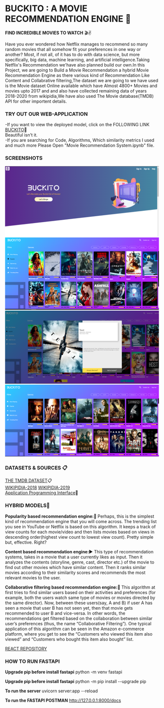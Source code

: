 
# BUCKITO : A MOVIE RECOMMENDATION ENGINE  :movie_camera:

**FIND INCREDIBLE MOVIES TO WATCH** :clapper::v:

Have you ever wondered how Netflix manages to recommend so many random movies that all somehow fit your preferences in one way or another? Most, if not all, of it has to do with data science, but more specifically, big data, machine learning, and artificial intelligence.Taking Netflix's Recommendation we'have also planned build our own.In this Project, we are going to Build a Movie Recommendation a hybrid Movie Recommendation Engine as there various kind of Recommendation Like Content and Collabrative filtering,The dataset we are going to we have used is the Movie dataset Online available which have Almost 4800+ Movies and movies upto 2017 and and also have collected remaining data of years 2018-2020 from wikipidia,We have also used The Movie database(TMDB) API for other importent details.


### TRY OUT OUR WEB-APPLICATION 
-If you want to view the deployed model, click on the FOLLOWING LINK
 [BUCKITO](http://buckito.hashigma.com/):purple_heart:\
 Beautiful isn't it.\
-If you are searching for Code, Algorithms, Which similarity metrics I used and much more Please Open "Movie Recommendation System.ipynb" file.

### SCREENSHOTS
![Landing_page](/Images/4.PNG)
![Popular_page](/Images/2.PNG)
![Modale](/Images/3.PNG)
![Main page](/Images/1.PNG)


### DATASETS & SOURCES :clipboard:
[THE TMDB DATASET](https://www.kaggle.com/tmdb/tmdb-movie-metadata):clipboard:\
[WIKIPIDIA-2018](https://en.wikipedia.org/wiki/List_of_American_films_of_2018) [WIKIPIDIA-2019](https://en.wikipedia.org/wiki/List_of_American_films_of_2019)\
[Application Programming Interface](https://developers.themoviedb.org/3):blue_book:



### HYBRID MODELS:ferris_wheel:

**Popularity based recommendation engine:**:signal_strength:
Perhaps, this is the simplest kind of recommendation engine that you will come across. The trending list you see in YouTube or Netflix is based on this algorithm. It keeps a track of view counts for each movie/video and then lists movies based on views in descending order(highest view count to lowest view count). Pretty simple but, effective. Right?

**Content based recommendation engine:**:arrow_forward:
This type of recommendation systems, takes in a movie that a user currently likes as input. Then it analyzes the contents (storyline, genre, cast, director etc.) of the movie to find out other movies which have similar content. Then it ranks similar movies according to their similarity scores and recommends the most relevant movies to the user.

**Collaborative filtering based recommendation engine:**:two_men_holding_hands:
This algorithm at first tries to find similar users based on their activities and preferences (for example, both the users watch same type of movies or movies directed by the same director). Now, between these users(say, A and B) if user A has seen a movie that user B has not seen yet, then that movie gets recommended to user B and vice-versa. In other words, the recommendations get filtered based on the collaboration between similar user’s preferences (thus, the name “Collaborative Filtering”). One typical application of this algorithm can be seen in the Amazon e-commerce platform, where you get to see the “Customers who viewed this item also viewed” and “Customers who bought this item also bought” list.


[REACT REPOSITORY](https://github.com/Priyanshu-C/BUCKITO)

### HOW TO RUN FASTAPI
**Upgrade pip before install fastapi**
python -m venv fastapi

**Upgrade pip before install fastapi**
python -m pip install --upgrade pip

**To run the server**
uvicorn server:app --reload

**To run the FASTAPI POSTMAN**
http://127.0.0.1:8000/docs

